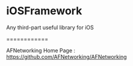 iOSFramework
============

Any third-part useful library for iOS

============

AFNetworking Home Page : https://github.com/AFNetworking/AFNetworking
